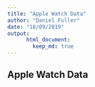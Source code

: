 ```yaml
---
title: "Apple Watch Data"
author: "Daniel Fuller"
date: "18/09/2019"
output:
      html_document:
        keep_md: true
---
```




## Apple Watch Data

